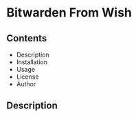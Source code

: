 # Bitwarden From Wish

## Contents
* Description
* Installation
* Usage
* License
* Author

## Description

